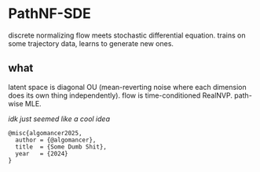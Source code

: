 # PathNF-SDE

discrete normalizing flow meets stochastic differential equation. trains on some trajectory data, learns to generate new ones.

## what

latent space is diagonal OU (mean-reverting noise where each dimension does its own thing independently). flow is time-conditioned RealNVP. path-wise MLE.

*idk just seemed like a cool idea*

```
@misc{algomancer2025,
  author = {@algomancer},
  title  = {Some Dumb Shit},
  year   = {2024}
}
```
